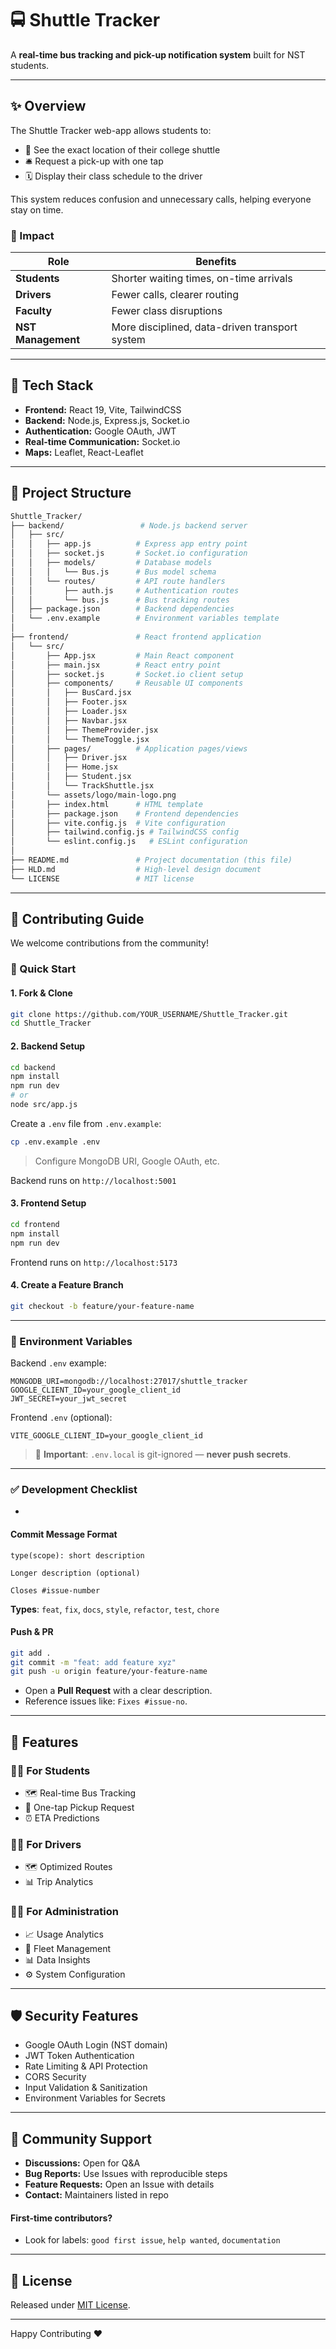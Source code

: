 # 🚍 Shuttle Tracker

A **real-time bus tracking and pick-up notification system** built for NST students.

---

## ✨ Overview

The Shuttle Tracker web-app allows students to:

* 📍 See the exact location of their college shuttle
* 🛎️ Request a pick-up with one tap
* 🗓️ Display their class schedule to the driver

This system reduces confusion and unnecessary calls, helping everyone stay on time.

### 🎯 Impact

| Role               | Benefits                                       |
| ------------------ | ---------------------------------------------- |
| **Students**       | Shorter waiting times, on-time arrivals        |
| **Drivers**        | Fewer calls, clearer routing                   |
| **Faculty**        | Fewer class disruptions                        |
| **NST Management** | More disciplined, data-driven transport system |

---

## 🚀 Tech Stack

* **Frontend:** React 19, Vite, TailwindCSS
* **Backend:** Node.js, Express.js, Socket.io
* **Authentication:** Google OAuth, JWT
* **Real-time Communication:** Socket.io
* **Maps:** Leaflet, React-Leaflet

---

## 📂 Project Structure

```bash
Shuttle_Tracker/
├── backend/                 # Node.js backend server
│   ├── src/
│   │   ├── app.js          # Express app entry point
│   │   ├── socket.js       # Socket.io configuration
│   │   ├── models/         # Database models
│   │   │   └── Bus.js      # Bus model schema
│   │   └── routes/         # API route handlers
│   │       ├── auth.js     # Authentication routes
│   │       └── bus.js      # Bus tracking routes
│   ├── package.json        # Backend dependencies
│   └── .env.example        # Environment variables template
│
├── frontend/               # React frontend application
│   └── src/
│       ├── App.jsx         # Main React component
│       ├── main.jsx        # React entry point
│       ├── socket.js       # Socket.io client setup
│       ├── components/     # Reusable UI components
│       │   ├── BusCard.jsx
│       │   ├── Footer.jsx
│       │   ├── Loader.jsx
│       │   ├── Navbar.jsx
│       │   ├── ThemeProvider.jsx
│       │   └── ThemeToggle.jsx
│       ├── pages/          # Application pages/views
│       │   ├── Driver.jsx
│       │   ├── Home.jsx
│       │   ├── Student.jsx
│       │   └── TrackShuttle.jsx
│       └── assets/logo/main-logo.png
│       ├── index.html      # HTML template
│       ├── package.json    # Frontend dependencies
│       ├── vite.config.js  # Vite configuration
│       ├── tailwind.config.js # TailwindCSS config
│       └── eslint.config.js   # ESLint configuration
│
├── README.md               # Project documentation (this file)
├── HLD.md                  # High-level design document
└── LICENSE                 # MIT license
```

---

## 🤝 Contributing Guide

We welcome contributions from the community!

### 🚦 Quick Start

#### 1. Fork & Clone

```bash
git clone https://github.com/YOUR_USERNAME/Shuttle_Tracker.git
cd Shuttle_Tracker
```

#### 2. Backend Setup

```bash
cd backend
npm install
npm run dev
# or
node src/app.js
```

Create a `.env` file from `.env.example`:

```bash
cp .env.example .env
```

> Configure MongoDB URI, Google OAuth, etc.

Backend runs on `http://localhost:5001`

#### 3. Frontend Setup

```bash
cd frontend
npm install
npm run dev
```

Frontend runs on `http://localhost:5173`

#### 4. Create a Feature Branch

```bash
git checkout -b feature/your-feature-name
```

---

### 📄 Environment Variables

Backend `.env` example:

```env
MONGODB_URI=mongodb://localhost:27017/shuttle_tracker
GOOGLE_CLIENT_ID=your_google_client_id
JWT_SECRET=your_jwt_secret
```

Frontend `.env` (optional):

```env
VITE_GOOGLE_CLIENT_ID=your_google_client_id
```

> 🔐 **Important**: `.env.local` is git-ignored — **never push secrets**.

---

### ✅ Development Checklist

*

#### Commit Message Format

```
type(scope): short description

Longer description (optional)

Closes #issue-number
```

**Types**: `feat`, `fix`, `docs`, `style`, `refactor`, `test`, `chore`

#### Push & PR

```bash
git add .
git commit -m "feat: add feature xyz"
git push -u origin feature/your-feature-name
```

* Open a **Pull Request** with a clear description.
* Reference issues like: `Fixes #issue-no`.

---

## 📱 Features

### 👩‍🎓 For Students

* 🗺️ Real-time Bus Tracking
* 📱 One-tap Pickup Request
* ⏰ ETA Predictions

### 🧑‍✈️ For Drivers

* 🗺️ Optimized Routes
* 📊 Trip Analytics

### 👨‍💼 For Administration

* 📈 Usage Analytics
* 🚌 Fleet Management
* 📊 Data Insights
* ⚙️ System Configuration

---

## 🛡️ Security Features

* Google OAuth Login (NST domain)
* JWT Token Authentication
* Rate Limiting & API Protection
* CORS Security
* Input Validation & Sanitization
* Environment Variables for Secrets

---

## 💬 Community Support

* **Discussions:** Open for Q\&A
* **Bug Reports:** Use Issues with reproducible steps
* **Feature Requests:** Open an Issue with details
* **Contact:** Maintainers listed in repo

#### First-time contributors?

* Look for labels: `good first issue`, `help wanted`, `documentation`

---

## 📝 License

Released under [MIT License](LICENSE).

---

Happy Contributing ❤️
